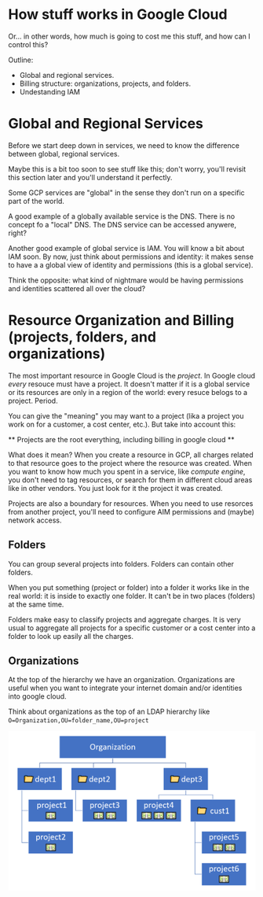 # How stuff works in Google Cloud

Or... in other words, how much is going to cost me this stuff, and how can I control this?

Outline:

- Global and regional services.
- Billing structure: organizations, projects, and folders.
- Undestanding IAM


# Global and Regional Services

Before we start deep down in services, we need to know the difference between global, regional services.

Maybe this is a bit too soon to see stuff like this; don't worry, you'll revisit this section later and you'll understand it perfectly.

Some GCP services are "global" in the sense they don't run on a specific part of the world.

A good example of a globally available service is the DNS. There is no concept fo a "local" DNS. The DNS service can be accessed anywere, right?

Another good example of global service is IAM. You will know a bit about IAM soon. By now, just think about permissions and identity: it makes sense to have a a global view of identity and permissions (this is a global service). 

Think the opposite: what kind of nightmare would be having permissions and identities scattered all over the cloud?

# Resource Organization and Billing (projects, folders, and organizations)

The most important resource in Google Cloud is the *project*.
In Google cloud *every* resouce must have a project. It doesn't matter if it is a global service or its resources are only in a region of the world: every resuce belogs to a project. Period.

You can give the "meaning" you may want to a project (lika a project you work on for a customer, a cost center, etc.).
But take into account this:

   ** Projects are the root everything, including billing in google cloud **
    
What does it mean?
When you create a resource in GCP, all charges related to that resource goes to the project where the resource was created.
When you want to know how much you spent in a service, like *compute engine*, you don't need to tag resources, 
or search for them in different cloud areas like in other vendors.
You just look for it the project it was created.

Projects are also a boundary for resources.
When you need to use resorces from another project, you'll need to configure AIM permissions and (maybe) network access.

## Folders

You can group several projects into folders.
Folders can contain other folders.

When you put something (project or folder) into a folder it works like in the real world: it is inside to exactly one folder.
It can't be in two places (folders) at the same time.

Folders make easy to classify projects and aggregate charges. It is very usual to aggregate all projects for a specific customer or a cost center into a folder to look up easily all the charges.

## Organizations

At the top of the hierarchy we have an organization.
Organizations are useful when you want to integrate your internet domain and/or identities into google cloud.

Think about organizations as the top of an LDAP hierarchy like ``O=Organization,OU=folder_name,OU=project``

![](./organization_folder_project.png)
